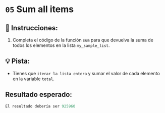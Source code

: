 # `05` Sum all items

## 📝 Instrucciones:

1. Completa el código de la función `sum` para que devuelva la suma de todos los elementos en la lista `my_sample_list`.

## 💡 Pista:

+ Tienes que `iterar la lista entera` y sumar el valor de cada elemento en la variable `total`.

## Resultado esperado:

```py
El resultado debería ser 925960
```